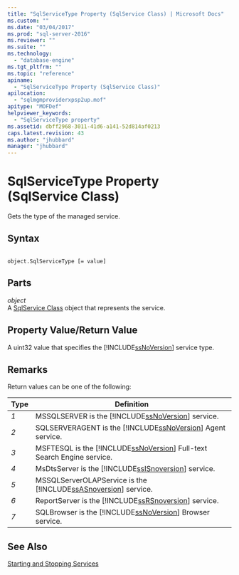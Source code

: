 ```yaml
---
title: "SqlServiceType Property (SqlService Class) | Microsoft Docs"
ms.custom: ""
ms.date: "03/04/2017"
ms.prod: "sql-server-2016"
ms.reviewer: ""
ms.suite: ""
ms.technology: 
  - "database-engine"
ms.tgt_pltfrm: ""
ms.topic: "reference"
apiname: 
  - "SqlServiceType Property (SqlService Class)"
apilocation: 
  - "sqlmgmproviderxpsp2up.mof"
apitype: "MOFDef"
helpviewer_keywords: 
  - "SqlServiceType property"
ms.assetid: dbff2968-3011-41d6-a141-52d814af0213
caps.latest.revision: 43
ms.author: "jhubbard"
manager: "jhubbard"
---
```

# SqlServiceType Property (SqlService Class)
  Gets the type of the managed service.  
  
## Syntax  
  
```  
  
object.SqlServiceType [= value]  
```  
  
## Parts  
 *object*  
 A [SqlService Class](../../../relational-databases/wmi-provider-configuration-classes/sqlservice-class/sqlservice-class.md) object that represents the service.  
  
## Property Value/Return Value  
 A uint32 value that specifies the [!INCLUDE[ssNoVersion](../../../advanced-analytics/r-services/includes/ssnoversion-md.md)] service type.  
  
## Remarks  
 Return values can be one of the following:  
  
|Type|Definition|  
|----------|----------------|  
|*1*|MSSQLSERVER is the [!INCLUDE[ssNoVersion](../../../advanced-analytics/r-services/includes/ssnoversion-md.md)] service.|  
|*2*|SQLSERVERAGENT is the [!INCLUDE[ssNoVersion](../../../advanced-analytics/r-services/includes/ssnoversion-md.md)] Agent service.|  
|*3*|MSFTESQL is the [!INCLUDE[ssNoVersion](../../../advanced-analytics/r-services/includes/ssnoversion-md.md)] Full-text Search Engine service.|  
|*4*|MsDtsServer is the [!INCLUDE[ssISnoversion](../../../advanced-analytics/r-services/includes/ssisnoversion-md.md)] service.|  
|*5*|MSSQLServerOLAPService is the [!INCLUDE[ssASnoversion](../../../analysis-services/includes/ssasnoversion-md.md)] service.|  
|*6*|ReportServer is the [!INCLUDE[ssRSnoversion](../../../advanced-analytics/r-services/includes/ssrsnoversion-md.md)] service.|  
|*7*|SQLBrowser is the [!INCLUDE[ssNoVersion](../../../advanced-analytics/r-services/includes/ssnoversion-md.md)] Browser service.|  
  
## See Also  
 [Starting and Stopping Services](http://technet.microsoft.com/library/ms174886\(v=sql.105\).aspx)  
  
  
